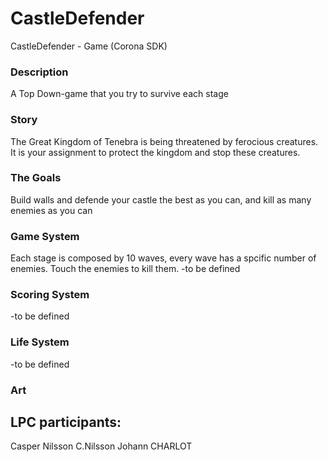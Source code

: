 # CastleDefender
CastleDefender - Game (Corona SDK)

### Description
A Top Down-game that you try to survive each stage

### Story
The Great Kingdom of Tenebra is being threatened by ferocious creatures. It is your assignment to protect the kingdom and stop these creatures.

### The Goals
Build walls and defende your castle the best as you can, and kill as many enemies as you can

### Game System
Each stage is composed by 10 waves, every wave has a spcific number of enemies.
Touch the enemies to kill them.
-to be defined

### Scoring System
-to be defined

### Life System
-to be defined

### Art
LPC participants:
----------------

Casper Nilsson
C.Nilsson
Johann CHARLOT


